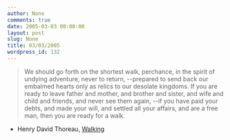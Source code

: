 ```yaml
---
author: None
comments: true
date: 2005-03-03 00:00:00
layout: post
slug: None
title: 03/03/2005
wordpress_id: 132
---
```


> We should go forth on the shortest walk, perchance, in the spirit of undying adventure, never to return, --prepared to send back our embalmed hearts only as relics to our desolate kingdoms. If you are ready to leave father and mother, and brother and sister, and wife and child and friends, and never see them again, --if you have paid your debts, and made your will, and settled all your affairs, and are a free man, then you are ready for a walk.




- Henry David Thoreau, [Walking](http://server1.fandm.edu/departments/AmericanStudies/faculty/schuyler/schuyler_amlandscape/walking.html)
